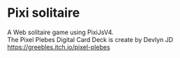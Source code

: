 # Pixi solitaire

A Web solitaire game using PixiJsV4.<br>
The Pixel Plebes Digital Card Deck is create by Devlyn JD<br>
https://greebles.itch.io/pixel-plebes<br>
